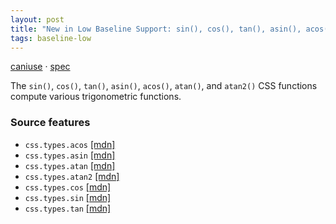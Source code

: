 ```yaml
---
layout: post
title: "New in Low Baseline Support: sin(), cos(), tan(), asin(), acos(), atan(), and atan2() (CSS)"
tags: baseline-low
---
```


[caniuse](https://caniuse.com/?search=trig-functions) · [spec](https://drafts.csswg.org/css-values-4/#trig-funcs)

The `sin()`, `cos()`, `tan()`, `asin()`, `acos()`, `atan()`, and `atan2()` CSS functions compute various trigonometric functions.

### Source features

- ``css.types.acos`` [[mdn]](https://developer.mozilla.org/en-US/search?q=css.types.acos)
- ``css.types.asin`` [[mdn]](https://developer.mozilla.org/en-US/search?q=css.types.asin)
- ``css.types.atan`` [[mdn]](https://developer.mozilla.org/en-US/search?q=css.types.atan)
- ``css.types.atan2`` [[mdn]](https://developer.mozilla.org/en-US/search?q=css.types.atan2)
- ``css.types.cos`` [[mdn]](https://developer.mozilla.org/en-US/search?q=css.types.cos)
- ``css.types.sin`` [[mdn]](https://developer.mozilla.org/en-US/search?q=css.types.sin)
- ``css.types.tan`` [[mdn]](https://developer.mozilla.org/en-US/search?q=css.types.tan)
